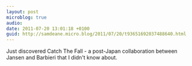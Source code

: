 ```yaml
---
layout: post
microblog: true
audio: 
date: 2011-07-20 13:01:18 +0100
guid: http://samdeane.micro.blog/2011/07/20/t93651692037488640.html
---
```

Just discovered Catch The Fall - a post-Japan collaboration between Jansen and Barbieri that I didn't know about.
